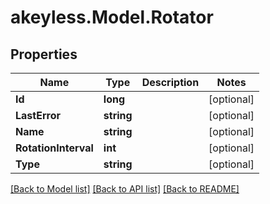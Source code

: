 # akeyless.Model.Rotator
## Properties

Name | Type | Description | Notes
------------ | ------------- | ------------- | -------------
**Id** | **long** |  | [optional] 
**LastError** | **string** |  | [optional] 
**Name** | **string** |  | [optional] 
**RotationInterval** | **int** |  | [optional] 
**Type** | **string** |  | [optional] 

[[Back to Model list]](../README.md#documentation-for-models) [[Back to API list]](../README.md#documentation-for-api-endpoints) [[Back to README]](../README.md)

